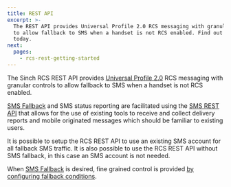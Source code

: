 ```yaml
---
title: REST API
excerpt: >-
  The REST API provides Universal Profile 2.0 RCS messaging with granular controls
  to allow fallback to SMS when a handset is not RCS enabled. Find out more
  today.
next:
  pages:
    - rcs-rest-getting-started
---
```

The Sinch RCS REST API provides [Universal Profile 2.0](https://www.gsma.com/futurenetworks/rcs/resources-rcs-events/universal-profile/) RCS messaging with granular controls to allow fallback to SMS when a handset is not RCS enabled.

[SMS Fallback](doc:rcs-rest-sms-fallback) and SMS status reporting are facilitated using the [SMS REST API](doc:sms-rest) that allows for the use of existing tools to receive and collect delivery reports and mobile originated messages which should be familiar to existing users.

It is possible to setup the RCS REST API to use an existing SMS account for all fallback SMS traffic. It is also possible to use the RCS REST API without SMS fallback, in this case an SMS account is not needed.

When [SMS Fallback](doc:rcs-rest-sms-fallback) is desired, fine grained control is provided [by configuring fallback conditions](doc:rcs-rest-sms-fallback#section-fallback-conditions).
